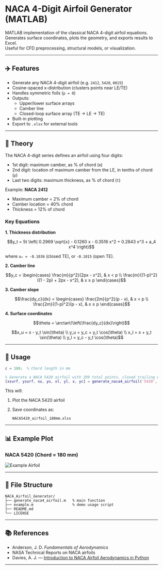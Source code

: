 
# NACA 4-Digit Airfoil Generator (MATLAB)

MATLAB implementation of the classical NACA 4-digit airfoil equations.  
Generates surface coordinates, plots the geometry, and exports results to Excel.  
Useful for CFD preprocessing, structural models, or visualization.

---

## ✈️ Features
- Generate any NACA 4-digit airfoil (e.g. `2412`, `5420`, `0015`)
- Cosine-spaced x-distribution (clusters points near LE/TE)
- Handles symmetric foils (`p = 0`)
- Outputs:
  - Upper/lower surface arrays
  - Camber line
  - Closed-loop surface array (TE → LE → TE)
- Built-in plotting
- Export to `.xlsx` for external tools

---

## 📖 Theory

The NACA 4-digit series defines an airfoil using four digits:

- 1st digit: maximum camber, as % of chord (`m`)
- 2nd digit: location of maximum camber from the LE, in tenths of chord (`p`)
- Last two digits: maximum thickness, as % of chord (`t`)

Example: **NACA 2412**
- Maximum camber = 2% of chord
- Camber location = 40% chord
- Thickness = 12% of chord

### Key Equations

**1. Thickness distribution**
```math
y_t = 5t \left( 0.2969 \sqrt{x} - 0.1260 x - 0.3516 x^2 + 0.2843 x^3 + a_4 x^4 \right)
````

where
`a₄ = -0.1036` (closed TE), or `-0.1015` (open TE).

**2. Camber line**

```math
y_c =
\begin{cases}
\frac{m}{p^2}(2px - x^2), & x < p \\
\frac{m}{(1-p)^2}((1 - 2p) + 2px - x^2), & x ≥ p
\end{cases}
```

**3. Camber slope**

```math
\frac{dy_c}{dx} =
\begin{cases}
\frac{2m}{p^2}(p - x), & x < p \\
\frac{2m}{(1-p)^2}(p - x), & x ≥ p
\end{cases}
```

**4. Surface coordinates**

```math
\theta = \arctan\!\left(\frac{dy_c}{dx}\right)
```

```math
x_u = x - y_t \sin(\theta) \\
y_u = y_c + y_t \cos(\theta) \\
x_l = x + y_t \sin(\theta) \\
y_l = y_c - y_t \cos(\theta)
```

---

## 🚀 Usage

```matlab
c = 180;  % Chord length in mm

% Generate a NACA 5420 airfoil with 299 total points, closed trailing edge
[xsurf, ysurf, xu, yu, xl, yl, x, yc] = generate_naca4_airfoil('5420', c, 299, true);
```

This will:

1. Plot the NACA 5420 airfoil
2. Save coordinates as:

   ```
   NACA5420_airfoil_180mm.xlsx
   ```

---

## 📊 Example Plot

### NACA 5420 (Chord = 180 mm)

![Example Airfoil](docs/naca5420.png)

---

## 📂 File Structure

```
NACA_Airfoil_Generator/
├── generate_naca4_airfoil.m   % main function
├── example.m                  % demo usage script
├── README.md
└── LICENSE
```

---

## 📚 References

* Anderson, J. D. *Fundamentals of Aerodynamics*
* NASA Technical Reports on NACA airfoils
* Davies, A. J. — [Introduction to NACA Airfoil Aerodynamics in Python](https://towardsdatascience.com/introduction-to-naca-airfoil-aerodynamics-in-python-72a1c3ee46b1)

---

